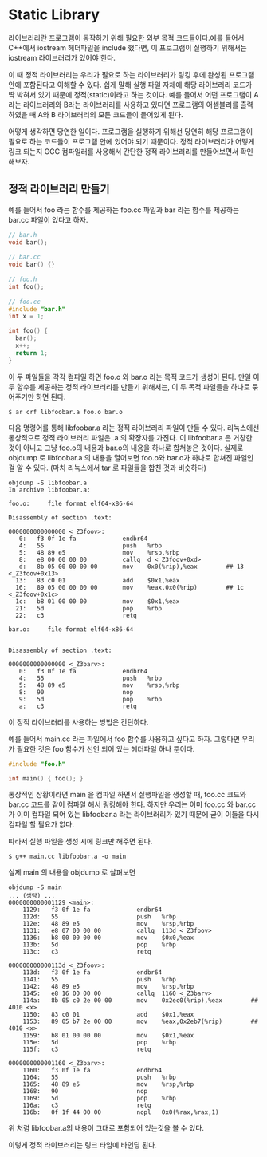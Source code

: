 # Static Library
라이브러리란 프로그램이 동작하기 위해 필요한 외부 목적 코드들이다.예를 들어서 C++에서 iostream 헤더파일을 include 했다면, 이 프로그램이 실행하기 위해서는 iostream 라이브러리가 있어야 한다. 

이 때 정적 라이브러리는 우리가 필요로 하는 라이브러리가 링킹 후에 완성된 프로그램 안에 포함된다고 이해할 수 있다. 쉽게 말해 실행 파일 자체에 해당 라이브러리 코드가 딱 박혀서 있기 때문에 정적(static)이라고 하는 것이다. 예를 들어서 어떤 프로그램이 A라는 라이브러리와 B라는 라이브러리를 사용하고 있다면 프로그램의 어셈블리를 출력하였을 때 A와 B 라이브러리의 모든 코드들이 들어있게 된다.

어떻게 생각하면 당연한 일이다. 프로그램을 실행하기 위해선 당연히 해당 프로그램이 필요로 하는 코드들이 프로그램 안에 있어야 되기 때문이다. 정적 라이브러리가 어떻게 링크 되는지 GCC 컴파일러를 사용해서 간단한 정적 라이브러리를 만들어보면서 확인해보자.

## 정적 라이브러리 만들기
예를 들어서 foo 라는 함수를 제공하는 foo.cc 파일과 bar 라는 함수를 제공하는 bar.cc 파일이 있다고 하자.

```cpp
// bar.h
void bar();
 
// bar.cc
void bar() {}
 
// foo.h
int foo();
 
// foo.cc
#include "bar.h"
int x = 1;

int foo() {
  bar();
  x++;
  return 1;
}
```

이 두 파일들을 각각 컴파일 하면 foo.o 와 bar.o 라는 목적 코드가 생성이 된다. 만일 이 두 함수를 제공하는 정적 라이브러리를 만들기 위해서는, 이 두 목적 파일들을 하나로 묶어주기만 하면 된다. 

```
$ ar crf libfoobar.a foo.o bar.o
```

다음 명령어를 통해 libfoobar.a 라는 정적 라이브러리 파일이 만들 수 있다. 리눅스에선 통상적으로 정적 라이브러리 파일은 .a 의 확장자를 가진다. 이 libfoobar.a 은 거창한 것이 아니고 그냥 foo.o의 내용과 bar.o의 내용을 하나로 합쳐놓은 것이다. 실제로 objdump 로 libfoobar.a 의 내용을 열어보면 foo.o와 bar.o가 하나로 합쳐진 파일인걸 알 수 있다. (마치 리눅스에서 tar 로 파일들을 합친 것과 비슷하다)

```
objdump -S libfoobar.a
In archive libfoobar.a:

foo.o:     file format elf64-x86-64

Disassembly of section .text:

0000000000000000 <_Z3foov>:
   0:	f3 0f 1e fa          	endbr64 
   4:	55                   	push   %rbp
   5:	48 89 e5             	mov    %rsp,%rbp
   8:	e8 00 00 00 00       	callq  d <_Z3foov+0xd>
   d:	8b 05 00 00 00 00    	mov    0x0(%rip),%eax        ## 13 <_Z3foov+0x13>
  13:	83 c0 01             	add    $0x1,%eax
  16:	89 05 00 00 00 00    	mov    %eax,0x0(%rip)        ## 1c <_Z3foov+0x1c>
  1c:	b8 01 00 00 00       	mov    $0x1,%eax
  21:	5d                   	pop    %rbp
  22:	c3                   	retq   

bar.o:     file format elf64-x86-64


Disassembly of section .text:

0000000000000000 <_Z3barv>:
   0:	f3 0f 1e fa          	endbr64 
   4:	55                   	push   %rbp
   5:	48 89 e5             	mov    %rsp,%rbp
   8:	90                   	nop
   9:	5d                   	pop    %rbp
   a:	c3                   	retq   
```

이 정적 라이브러리를 사용하는 방법은 간단하다.

예를 들어서 main.cc 라는 파일에서 foo 함수를 사용하고 싶다고 하자. 그렇다면 우리가 필요한 것은 foo 함수가 선언 되어 있는 헤더파일 하나 뿐이다.

```cpp
#include "foo.h"

int main() { foo(); }
```

통상적인 상황이라면 main 을 컴파일 하면서 실행파일을 생성할 때, foo.cc 코드와 bar.cc 코드를 같이 컴파일 해서 링킹해야 한다. 하지만 우리는 이미 foo.cc 와 bar.cc 가 이미 컴파일 되어 있는 libfoobar.a 라는 라이브러리가 있기 때문에 굳이 이들을 다시 컴파일 할 필요가 없다.

따라서 실행 파일을 생성 시에 링크만 해주면 된다.

```
$ g++ main.cc libfoobar.a -o main 
```

실제 main 의 내용을 objdump 로 살펴보면

```
objdump -S main
... (생략) ...
0000000000001129 <main>:
    1129:	f3 0f 1e fa          	endbr64 
    112d:	55                   	push   %rbp
    112e:	48 89 e5             	mov    %rsp,%rbp
    1131:	e8 07 00 00 00       	callq  113d <_Z3foov>
    1136:	b8 00 00 00 00       	mov    $0x0,%eax
    113b:	5d                   	pop    %rbp
    113c:	c3                   	retq   

000000000000113d <_Z3foov>:
    113d:	f3 0f 1e fa          	endbr64 
    1141:	55                   	push   %rbp
    1142:	48 89 e5             	mov    %rsp,%rbp
    1145:	e8 16 00 00 00       	callq  1160 <_Z3barv>
    114a:	8b 05 c0 2e 00 00    	mov    0x2ec0(%rip),%eax        ## 4010 <x>
    1150:	83 c0 01             	add    $0x1,%eax
    1153:	89 05 b7 2e 00 00    	mov    %eax,0x2eb7(%rip)        ## 4010 <x>
    1159:	b8 01 00 00 00       	mov    $0x1,%eax
    115e:	5d                   	pop    %rbp
    115f:	c3                   	retq   

0000000000001160 <_Z3barv>:
    1160:	f3 0f 1e fa          	endbr64 
    1164:	55                   	push   %rbp
    1165:	48 89 e5             	mov    %rsp,%rbp
    1168:	90                   	nop
    1169:	5d                   	pop    %rbp
    116a:	c3                   	retq   
    116b:	0f 1f 44 00 00       	nopl   0x0(%rax,%rax,1)
```

위 처럼 libfoobar.a의 내용이 그대로 포함되어 있는것을 볼 수 있다.

이렇게 정적 라이브러리는 링크 타임에 바인딩 된다.